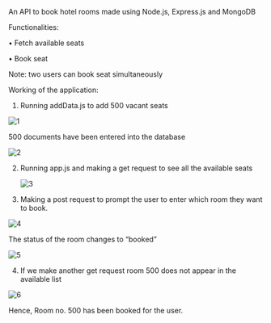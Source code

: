 An API to book hotel rooms made using Node.js, Express.js and MongoDB

Functionalities:

•	Fetch available seats

•	Book seat

Note: two users can book seat simultaneously

Working of the application:

1.	Running addData.js to add 500 vacant seats

 ![1](https://user-images.githubusercontent.com/119438857/209950424-bdf9a8ba-891b-4268-b13b-6e052c8e710d.png)

 
500 documents have been entered into the database

![2](https://user-images.githubusercontent.com/119438857/209950425-112cb780-472b-4d10-ab08-8058b3d17b30.png)


2.	Running app.js and making a get request to see all the available seats

      ![3](https://user-images.githubusercontent.com/119438857/209950434-8b115ab4-d1f2-4ffb-a152-4437456adadf.png)

3.	Making a post request to prompt the user to enter which room they want to book.

 ![4](https://user-images.githubusercontent.com/119438857/209950443-d2f56495-b491-4b6b-a71b-7c83aa4b2408.png)

The status of the room changes to “booked”

 ![5](https://user-images.githubusercontent.com/119438857/209950504-c8547dc1-8228-4547-a1de-f5e754dba775.png)

4.	If we make another get request room 500 does not appear in the available list

 ![6](https://user-images.githubusercontent.com/119438857/209950512-cef785a4-8bd3-4a07-80c5-d14213c2e78e.png)

Hence, Room no. 500 has been booked for the user.

